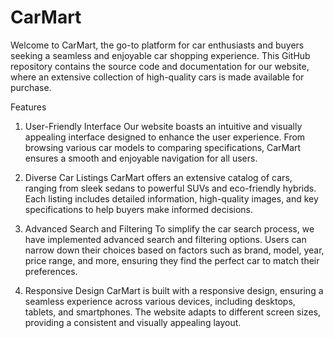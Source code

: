 # CarMart 
Welcome to CarMart, the go-to platform for car enthusiasts and buyers seeking a seamless and enjoyable car shopping experience. This GitHub repository contains the source code and documentation for our website, where an extensive collection of high-quality cars is made available for purchase.

Features
1. User-Friendly Interface
Our website boasts an intuitive and visually appealing interface designed to enhance the user experience. From browsing various car models to comparing specifications, CarMart ensures a smooth and enjoyable navigation for all users.

2. Diverse Car Listings
CarMart offers an extensive catalog of cars, ranging from sleek sedans to powerful SUVs and eco-friendly hybrids. Each listing includes detailed information, high-quality images, and key specifications to help buyers make informed decisions.

3. Advanced Search and Filtering
To simplify the car search process, we have implemented advanced search and filtering options. Users can narrow down their choices based on factors such as brand, model, year, price range, and more, ensuring they find the perfect car to match their preferences.

4. Responsive Design
CarMart is built with a responsive design, ensuring a seamless experience across various devices, including desktops, tablets, and smartphones. The website adapts to different screen sizes, providing a consistent and visually appealing layout.

